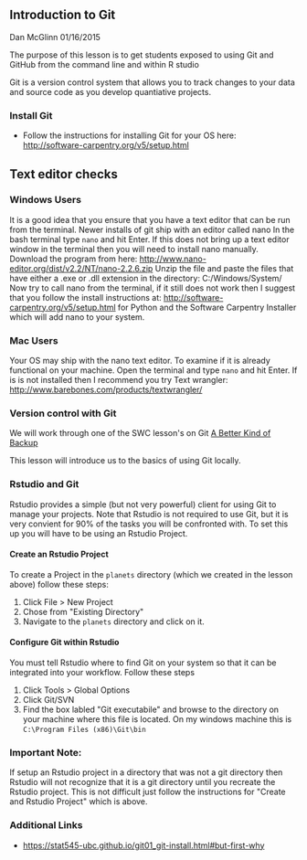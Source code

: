 Introduction to Git
-------------------

Dan McGlinn
01/16/2015

The purpose of this lesson is to get students exposed to using Git and GitHub
from the command line and within R studio

Git is a version control system that allows you to track changes to your data
and source code as you develop quantiative projects. 

### Install Git

* Follow the instructions for installing Git for your OS here: 
http://software-carpentry.org/v5/setup.html

## Text editor checks
### Windows Users
It is a good idea that you ensure that you have a text editor that can be run
from the terminal. Newer installs of git ship with an editor called nano
In the bash terminal type `nano` and hit Enter. 
If this does not bring up a text editor window in the terminal then you will
need to install nano manually. 
Download the program from here: 
http://www.nano-editor.org/dist/v2.2/NT/nano-2.2.6.zip
Unzip the file and paste the files that have either a .exe or .dll extension
in the directory: C:/Windows/System/
Now try to call nano from the terminal, if it still does not work then I 
suggest that you follow the install instructions at: 
http://software-carpentry.org/v5/setup.html for Python and the Software
Carpentry Installer which will add nano to your system. 

### Mac Users
Your OS may ship with the nano text editor. To examine if it is already 
functional on your machine. Open the terminal and type `nano` and hit Enter.
If is is not installed then I recommend you try Text wrangler: 
http://www.barebones.com/products/textwrangler/


### Version control with Git
We will work through one of the SWC lesson's on Git
[A Better Kind of Backup](http://software-carpentry.org/v5/novice/git/01-backup.html)

This lesson will introduce us to the basics of using Git locally. 

### Rstudio and Git
Rstudio provides a simple (but not very powerful) client for using Git to manage
your projects. Note that Rstudio is not required to use Git, but it is very 
convient for 90% of the tasks you will be confronted with. To set this up you
will have to be using an Rstudio Project. 

#### Create an Rstudio Project
To create a Project in the `planets` directory (which we created in the lesson
above) follow these steps:

1. Click File > New Project
2. Chose from "Existing Directory"
3. Navigate to the `planets` directory and click on it.

#### Configure Git within Rstudio
You must tell Rstudio where to find Git on your system so that it can be
integrated into your workflow. Follow these steps

1. Click Tools > Global Options
2. Click Git/SVN 
3. Find the box labled "Git executabile" and browse to the directory on your
machine where this file is located. On my windows machine this is 
`C:\Program Files (x86)\Git\bin`

### Important Note:
If setup an Rstudio project in a directory that was not a git directory then 
Rstudio will not recognize that it is a git directory until you recreate the 
Rstudio project. This is not difficult just follow the instructions for 
"Create and Rstudio Project" which is above.

### Additional Links
* https://stat545-ubc.github.io/git01_git-install.html#but-first-why

